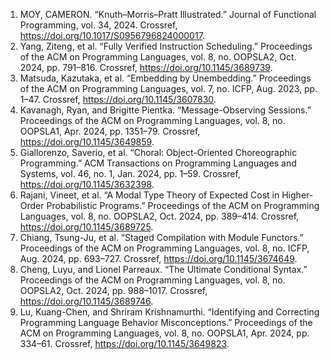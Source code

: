 1. MOY, CAMERON. “Knuth–Morris–Pratt Illustrated.” Journal of Functional Programming, vol. 34, 2024. Crossref, <a href='https://doi.org/10.1017/S0956796824000017' target='_blank'>https://doi.org/10.1017/S0956796824000017</a>.
2. Yang, Ziteng, et al. “Fully Verified Instruction Scheduling.” Proceedings of the ACM on Programming Languages, vol. 8, no. OOPSLA2, Oct. 2024, pp. 791–816. Crossref, <a href='https://doi.org/10.1145/3689739' target='_blank'>https://doi.org/10.1145/3689739</a>.
3. Matsuda, Kazutaka, et al. “Embedding by Unembedding.” Proceedings of the ACM on Programming Languages, vol. 7, no. ICFP, Aug. 2023, pp. 1–47. Crossref, <a href='https://doi.org/10.1145/3607830' target='_blank'>https://doi.org/10.1145/3607830</a>.
4. Kavanagh, Ryan, and Brigitte Pientka. “Message-Observing Sessions.” Proceedings of the ACM on Programming Languages, vol. 8, no. OOPSLA1, Apr. 2024, pp. 1351–79. Crossref, <a href='https://doi.org/10.1145/3649859' target='_blank'>https://doi.org/10.1145/3649859</a>.
5. Giallorenzo, Saverio, et al. “Choral: Object-Oriented Choreographic Programming.” ACM Transactions on Programming Languages and Systems, vol. 46, no. 1, Jan. 2024, pp. 1–59. Crossref, <a href='https://doi.org/10.1145/3632398' target='_blank'>https://doi.org/10.1145/3632398</a>.
6. Rajani, Vineet, et al. “A Modal Type Theory of Expected Cost in Higher-Order Probabilistic Programs.” Proceedings of the ACM on Programming Languages, vol. 8, no. OOPSLA2, Oct. 2024, pp. 389–414. Crossref, <a href='https://doi.org/10.1145/3689725' target='_blank'>https://doi.org/10.1145/3689725</a>.
7. Chiang, Tsung-Ju, et al. “Staged Compilation with Module Functors.” Proceedings of the ACM on Programming Languages, vol. 8, no. ICFP, Aug. 2024, pp. 693–727. Crossref, <a href='https://doi.org/10.1145/3674649' target='_blank'>https://doi.org/10.1145/3674649</a>.
8. Cheng, Luyu, and Lionel Parreaux. “The Ultimate Conditional Syntax.” Proceedings of the ACM on Programming Languages, vol. 8, no. OOPSLA2, Oct. 2024, pp. 988–1017. Crossref, <a href='https://doi.org/10.1145/3689746' target='_blank'>https://doi.org/10.1145/3689746</a>.
9. Lu, Kuang-Chen, and Shriram Krishnamurthi. “Identifying and Correcting Programming Language Behavior Misconceptions.” Proceedings of the ACM on Programming Languages, vol. 8, no. OOPSLA1, Apr. 2024, pp. 334–61. Crossref, <a href='https://doi.org/10.1145/3649823' target='_blank'>https://doi.org/10.1145/3649823</a>.